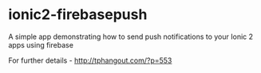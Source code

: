 # ionic2-firebasepush
A simple app demonstrating how to send push notifications to your Ionic 2 apps using firebase

For further details - http://tphangout.com/?p=553
